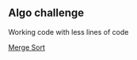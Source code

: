 Algo challenge
--------------

Working code with less lines of code


[Merge Sort](https://en.wikipedia.org/wiki/Merge_sort#Top-down_implementation)
